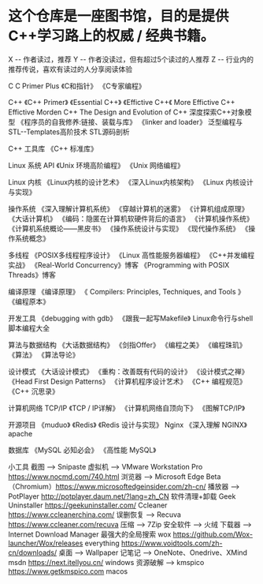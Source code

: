 这个仓库是一座图书馆，目的是提供C++学习路上的权威 / 经典书籍。
===========================

X -- 作者读过，推荐
Y -- 作者没读过，但有超过5个读过的人推荐
Z -- 行业内的推荐传说，喜欢有读过的人分享阅读体验

C
C Primer Plus
《C和指针》
《C专家编程》


C++
《C++ Primer》
《Essential C++》
《Effictive C++《
More Effictive C++
Effictive Morden C++
The Design and Evolution of C++
深度探索C++对象模型
《程序员的自我修养:链接、装载与库》
《linker and loader》
泛型编程与STL--Templates高阶技术
STL源码剖析

C++ 工具库
《C++ 标准库》

Linux 系统 API
《Unix 环境高阶编程》
《Unix 网络编程》

Linux 内核
《Linux内核的设计艺术》
《深入Linux内核架构》
《Linux 内核设计与实现》

操作系统
《深入理解计算机系统》
《穿越计算机的迷雾》
《计算机组成原理》
《大话计算机》
《编码：隐匿在计算机软硬件背后的语言》
《计算机操作系统》
《计算机系统概论——黑皮书》
《操作系统设计与实现》
《现代操作系统》
《操作系统概念》

多线程
《POSIX多线程程序设计》
《Linux 高性能服务器编程》
《C++并发编程实战》
《Real-World Concurrency》博客
《Programming with POSIX Threads》博客

编译原理
《编译原理》
《 Compilers: Principles, Techniques, and Tools 》
《编程原本》

开发工具
《debugging with gdb》
《跟我一起写Makefile》
Linux命令行与shell脚本编程大全

算法与数据结构
《大话数据结构》
《剑指Offer》
《编程之美》
《编程珠玑》
《算法》
《算法导论》

设计模式
《大话设计模式》
《重构：改善既有代码的设计》
《设计模式之禅》
《Head First Design Patterns》
《计算机程序设计艺术》
《C++ 编程规范》
《C++ 沉思录》

计算机网络 TCP/IP
《TCP / IP详解》
《计算机网络自顶向下》
《图解TCP/IP》

开源项目
《muduo》
《Redis》
《Redis 设计与实现》
Nginx
《深入理解 NGINX》
apache

数据库
《MySQL 必知必会》
《高性能 MySQL》

小工具
截图 --> Snipaste
虚拟机 --> VMware Workstation Pro https://www.nocmd.com/740.html
浏览器 --> Microsoft Edge Beta（Chromium）https://www.microsoftedgeinsider.com/zh-cn/
播放器 --> PotPlayer http://potplayer.daum.net/?lang=zh_CN
软件清理+卸载
	Geek Uninstaller https://geekuninstaller.com/
	Ccleaner https://www.ccleanerchina.com/
误删恢复 --> Recuva https://www.ccleaner.com/recuva
压缩 --> 7Zip
安全软件 --> 火绒
下载器 --> Internet Download Manager
最强大的全局搜索
	wox https://github.com/Wox-launcher/Wox/releases
	everything https://www.voidtools.com/zh-cn/downloads/
桌面 --> Wallpaper
记笔记 --> OneNote、Onedrive、XMind
msdn  https://next.itellyou.cn/
windows 资源破解 --> kmspico  https://www.getkmspico.com
macos
